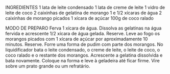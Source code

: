 INGREDIENTES
1 lata de leite condensado
1 lata de creme de leite
1 vidro de leite de coco
2 caixinhas de gelatina de morango
1 e 1/2 xícaras de água
2 caixinhas de morango picados
1 xícara de açúcar
100g de coco ralado

MODO DE PREPARO
Ferva 1 xícara de água. Dissolva as gelatinas na água fervida e acrescente 1/2 xícara de água gelada. Reserve.
Leve ao fogo os morangos picados com 1 xícara de açúcar por aproximadamente 10 minutos. Reserve.
Forre uma forma de pudim com parte dos morangos.
No liquidificador bata o leite condensado, o creme de leite, o leite de coco, o coco ralado e o restante dos morangos.
Acrescente a gelatina dissolvida e bata novamente. Coloque na forma e leve à geladeira até ficar firme. Vire sobre um prato grande ou um refratário.
